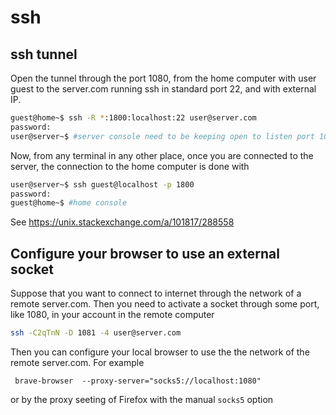 # ssh
## ssh tunnel
Open the tunnel through the port 1080, from the home computer with user guest to the server.com running ssh in standard port 22, and with external IP. 
```bash
guest@home~$ ssh -R *:1800:localhost:22 user@server.com
password:
user@server~$ #server console need to be keeping open to listen port 1080
```
Now, from any terminal in any other place, once you are connected to the server,  the connection to the home computer is done with
```bash
user@server~$ ssh guest@localhost -p 1800 
password:
guest@home~$ #home console
```
See https://unix.stackexchange.com/a/101817/288558

## Configure your browser to use an external socket
Suppose that you want to connect to internet through the network of a remote server.com.
Then you need to activate a socket through some port, like 1080, in your account in the remote computer
```sh
ssh -C2qTnN -D 1081 -4 user@server.com
```
Then you can configure your local browser to use the the network of the remote server.com. For example
```
 brave-browser  --proxy-server="socks5://localhost:1080"
 ```
 or by the proxy seeting of Firefox with the manual `socks5` option
